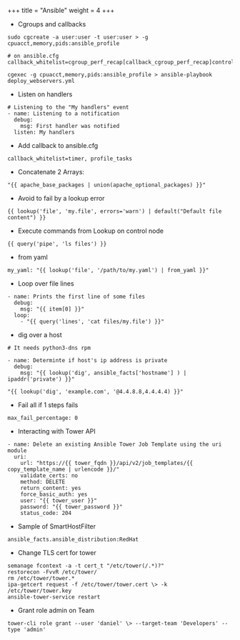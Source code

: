 +++
title = "Ansible"
weight = 4
+++

- Cgroups and callbacks
```
sudo cgcreate -a user:user -t user:user > -g cpuacct,memory,pids:ansible_profile

# on ansible.cfg
callback_whitelist=cgroup_perf_recap[callback_cgroup_perf_recap]control_group=ansible_profile

cgexec -g cpuacct,memory,pids:ansible_profile > ansible-playbook deploy_webservers.yml
```

- Listen on handlers
```
# Listening to the "My handlers" event
- name: Listening to a notification
  debug:
    msg: First handler was notified
  listen: My handlers
```

- Add callback to ansible.cfg
```
callback_whitelist=timer, profile_tasks
```

- Concatenate 2 Arrays:
```
"{{ apache_base_packages | union(apache_optional_packages) }}"
```

- Avoid to fail by a lookup error
```
{{ lookup('file', 'my.file', errors='warn') | default("Default file content") }}
```

- Execute commands from Lookup on control node
```
{{ query('pipe', 'ls files') }}
```

- from yaml
```
my_yaml: "{{ lookup('file', '/path/to/my.yaml') | from_yaml }}"
```

- Loop over file lines
```
- name: Prints the first line of some files
  debug:
    msg: "{{ item[0] }}"
  loop:
    - "{{ query('lines', 'cat files/my.file') }}"
```

- dig over a host
```
# It needs python3-dns rpm

- name: Determinte if host's ip address is private
  debug:
    msg: "{{ lookup('dig', ansible_facts['hostname'] ) | ipaddr('private') }}"

"{{ lookup('dig', 'example.com', '@4.4.8.8,4.4.4.4) }}"

```

- Fail all if 1 steps fails
```
max_fail_percentage: 0
```

- Interacting with Tower API
```
- name: Delete an existing Ansible Tower Job Template using the uri module
  uri:
    url: "https://{{ tower_fqdn }}/api/v2/job_templates/{{ copy_template_name | urlencode }}/"
    validate_certs: no
    method: DELETE￼
    return_content: yes
    force_basic_auth: yes
    user: "{{ tower_user }}"
    password: "{{ tower_password }}"
    status_code: 204
```

- Sample of SmartHostFilter
```
ansible_facts.ansible_distribution:RedHat
```

- Change TLS cert for tower
```
semanage fcontext -a -t cert_t "/etc/tower(/.*)?"
restorecon -FvvR /etc/tower/
rm /etc/tower/tower.*
ipa-getcert request -f /etc/tower/tower.cert \> -k /etc/tower/tower.key
ansible-tower-service restart
```

- Grant role admin on Team
```
tower-cli role grant --user 'daniel' \> --target-team 'Developers' --type 'admin'
```

